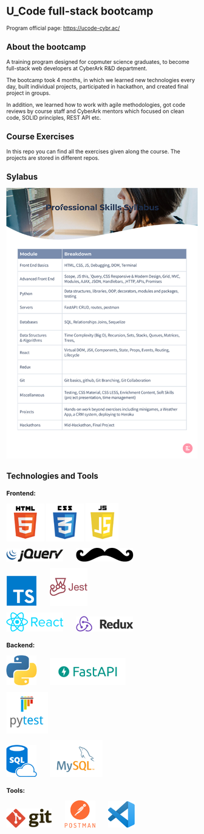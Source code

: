 # U_Code full-stack bootcamp

Program official page: https://ucode-cybr.ac/

## About the bootcamp
A training program designed for copmuter science graduates, to become full-stack web developers at CyberArk R&D department. 

The bootcamp took 4 months, in which we learned new technologies every day, built individual projects, participated in hackathon, and created final project in groups. 

In addition, we learned how to work with agile methodologies, got code reviews by course staff and CyberArk mentors which focused on clean code, SOLID principles, REST API etc.

## Course Exercises
In this repo you can find all the exercises given along the course. The projects are stored in different repos.


## Sylabus

<p float="left">
    <img src="Public/images/Sylabus.png" width="600" />
</p>

## Technologies and Tools
### Frontend:
<p float="left">
    <img src="Public/images/Technologies/html.png" width="100" />
    <img src="Public/images/Technologies/css.png" width="100" />
    <img src="Public/images/Technologies/js.png" width="88" />
</p>

<p float="left">
    <img src="Public/images/Technologies/jquery.png" width="150" style="margin-right:30px" />
    <img src="Public/images/Technologies/handlebars.png" width="150" />
</p>

<p float="left">
    <img src="Public/images/Technologies/typescript.png" width="80" style="margin-right:30px" />
    <img src="Public/images/Technologies/jest.png" width="100" />
</p>

<p float="left">
    <img src="Public/images/Technologies/react.png" width="150" style="margin-right:30px" />
    <img src="Public/images/Technologies/redux.png" width="150" />
</p>


### Backend:
<p float="left">
    <img src="Public/images/Technologies/python.png" width="80" style="margin-right:30px"/>
    <img src="Public/images/Technologies/fast.png" width="200" />
</p>

<p float="left">
    <img src="Public/images/Technologies/pytest.png" width="110" />
</p>

<p float="left">
    <img src="Public/images/Technologies/sql.png" width="80" style="margin-right:30px"/>
    <img src="Public/images/Technologies/mysql.png" width="140" />
</p>

### Tools:
<p float="left">
    <img src="Public/images/Technologies/git.png" width="120"  style="margin-right:30px"/>
    <img src="Public/images/Technologies/postman.png" width="80" style="margin-right:30px"/>
    <img src="Public/images/Technologies/vsc.png" width="70" />
</p>

